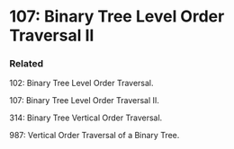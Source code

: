 # 107: Binary Tree Level Order Traversal II

### Related
102: Binary Tree Level Order Traversal.

107: Binary Tree Level Order Traversal II.

314: Binary Tree Vertical Order Traversal.

987: Vertical Order Traversal of a Binary Tree.